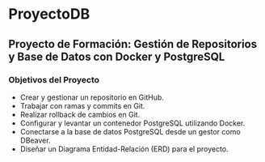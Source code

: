 # ProyectoDB
## Proyecto de Formación: Gestión de Repositorios y Base de Datos con Docker y PostgreSQL
### Objetivos del Proyecto
* Crear y gestionar un repositorio en GitHub.
* Trabajar con ramas y commits en Git.
* Realizar rollback de cambios en Git.
* Configurar y levantar un contenedor PostgreSQL utilizando Docker.
* Conectarse a la base de datos PostgreSQL desde un gestor como DBeaver.
* Diseñar un Diagrama Entidad-Relación (ERD) para el proyecto.
